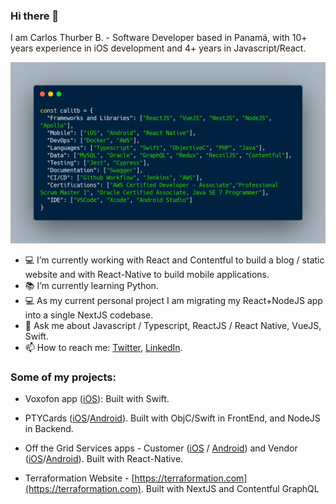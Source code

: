 ### Hi there 👋

I am Carlos Thurber B. - Software Developer based in Panamá, with 10+ years experience in iOS development and 4+ years in Javascript/React.

![About me](https://github.com/calitb/calitb/blob/master/aboutMe.png)

- 💻 I’m currently working with React and Contentful to build a blog / static website and with React-Native to build mobile applications.
- 📚 I’m currently learning Python.
- 💻 As my current personal project I am migrating my React+NodeJS app into a single NextJS codebase.
- 💬 Ask me about Javascript / Typescript, ReactJS / React Native, VueJS, Swift.
- 📫 How to reach me: [Twitter](https://twitter.com/calitb), [LinkedIn](https://www.linkedin.com/in/calitb/).

### Some of my projects:

- Voxofon app ([iOS](https://apps.apple.com/us/app/voxofon-international-calling/id436145499)): Built with Swift.

- PTYCards ([iOS](https://apps.apple.com/us/app/ptycards/id879916591)/[Android](https://play.google.com/store/apps/details?id=com.mindslab.ptycards.app&hl=en)). Built with ObjC/Swift in FrontEnd, and NodeJS in Backend.

- Off the Grid Services apps - Customer ([iOS](https://apps.apple.com/us/app/off-the-grid-experience/id1499165033) / [Android](https://play.google.com/store/apps/details?id=com.offthegrid.guestapp&hl=en_US)) and Vendor ([iOS](https://apps.apple.com/us/app/off-the-grid-creator/id1489984825)/[Android](https://play.google.com/store/apps/details?id=com.offthegrid.creatorapp&hl=en_US)). Built with React-Native.

- Terraformation Website - [https://terraformation.com](https://terraformation.com). Built with NextJS and Contentful GraphQL
